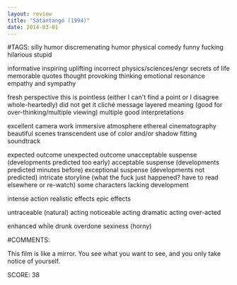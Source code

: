 ```yaml
---
layout: review
title: "Sátántangó (1994)"
date: 2014-03-01
---
```


#TAGS:
silly humor
discremenating humor
physical comedy
funny
fucking hilarious
stupid

informative
inspiring
uplifting
incorrect physics/sciences/engr
secrets of life
memorable quotes
thought provoking thinking
emotional resonance
empathy and sympathy

fresh perspective
this is pointless (either I can't find a point or I disagree whole-heartedly)
did not get it
cliché message
layered meaning (good for over-thinking/multiple viewing)
multiple good interpretations

excellent camera work
immersive atmosphere
ethereal cinematography
beautiful scenes
transcendent use of color and/or shadow
fitting soundtrack

expected outcome
unexpected outcome
unacceptable suspense (developments predicted too early)
acceptable suspense (developments predicted minutes before)
exceptional suspense (developments not predicted)
intricate storyline (what the fuck just happened? have to read elsewhere or re-watch)
some characters lacking development

intense action
realistic effects
epic effects

untraceable (natural) acting
noticeable acting
dramatic acting
over-acted

enhanced while drunk
overdone sexiness (horny)

#COMMENTS:

This film is like a mirror. You see what you want to see, and you only take notice of yourself.




SCORE:
38
